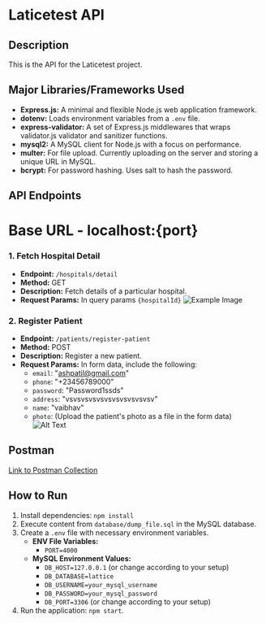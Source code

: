 # Laticetest API

## Description
This is the API for the Laticetest project.

## Major Libraries/Frameworks Used
- **Express.js:** A minimal and flexible Node.js web application framework.
- **dotenv:** Loads environment variables from a `.env` file.
- **express-validator:** A set of Express.js middlewares that wraps validator.js validator and sanitizer functions.
- **mysql2:** A MySQL client for Node.js with a focus on performance.
- **multer:** For file upload. Currently uploading on the server and storing a unique URL in MySQL.
- **bcrypt:** For password hashing. Uses salt to hash the password.

## API Endpoints
# Base URL - localhost:{port}

### 1. Fetch Hospital Detail
- **Endpoint:** `/hospitals/detail`
- **Method:** GET
- **Description:** Fetch details of a particular hospital.
- **Request Params:** In query params `{hospitalId}`
![Example Image](https://drive.google.com/file/d/1EDxkDNbT1D6TQ9uhT4asRf5xvscDUurn/view?usp=sharing)


### 2. Register Patient
- **Endpoint:** `/patients/register-patient`
- **Method:** POST
- **Description:** Register a new patient.
- **Request Params:** In form data, include the following:
  - `email`: "ashpatil@gmail.com"
  - `phone`: "+23456789000"
  - `password`: "Password1ssds"
  - `address`: "vsvsvsvsvsvsvsvsvsvsvsv"
  - `name`: "vaibhav"
  - `photo`: (Upload the patient's photo as a file in the form data)
  ![Alt Text](https://drive.google.com/file/d/1hpTTV8LO3zM3zNsy3EobKSJ4a6Rf_WXD/view?usp=sharing)

## Postman
[Link to Postman Collection](https://api.postman.com/collections/26007384-8e69e2be-a9f2-405d-84d9-3eff126ab302?access_key=PMAT-01HMC4QKNYB1BA16HB0XE15S3J)

## How to Run
1. Install dependencies: `npm install`
2. Execute content from `database/dump_file.sql` in the MySQL database.
3. Create a `.env` file with necessary environment variables.
   - **ENV File Variables:**
     - `PORT=4000`
   - **MySQL Environment Values:**
     - `DB_HOST=127.0.0.1` (or change according to your setup)
     - `DB_DATABASE=lattice`
     - `DB_USERNAME=your_mysql_username`
     - `DB_PASSWORD=your_mysql_password`
     - `DB_PORT=3306` (or change according to your setup)
4. Run the application: `npm start`.
